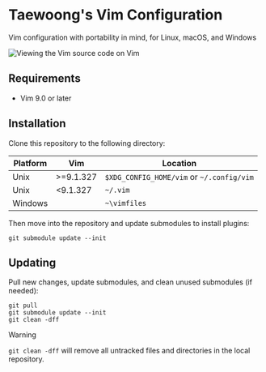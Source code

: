 # Taewoong's Vim Configuration

Vim configuration with portability in mind, for Linux, macOS, and Windows

![Viewing the Vim source code on Vim](screenshot.png)

## Requirements

- Vim 9.0 or later

## Installation

Clone this repository to the following directory:

| Platform  | Vim       | Location                                  |
| --------- | --------- | ----------------------------------------- |
| Unix      | >=9.1.327 | `$XDG_CONFIG_HOME/vim` or `~/.config/vim` |
| Unix      | <9.1.327  | `~/.vim`                                  |
| Windows   |           | `~\vimfiles`                              |

Then move into the repository and update submodules to install plugins:

    git submodule update --init

## Updating

Pull new changes, update submodules, and clean unused submodules (if needed):

    git pull
    git submodule update --init
    git clean -dff

> [!WARNING]
> `git clean -dff` will remove all untracked files and directories in the local repository.
